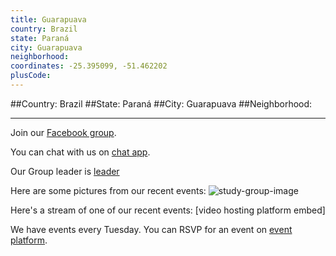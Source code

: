 ```yaml
---
title: Guarapuava
country: Brazil
state: Paraná
city: Guarapuava
neighborhood: 
coordinates: -25.395099, -51.462202
plusCode:
---
```


##Country: Brazil
##State: Paraná
##City: Guarapuava
##Neighborhood: 
*****
Join our [Facebook group](https://www.facebook.com/groups/free.code.camp.guarapuava).

You can chat with us on [chat app]().

Our Group leader is [leader]()

Here are some pictures from our recent events:
![study-group-image]()

Here's a stream of one of our recent events:
[video hosting platform embed]

We have events every Tuesday. You can RSVP for an event on [event platform]().
